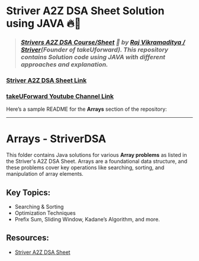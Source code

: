 # **Striver A2Z DSA Sheet Solution using JAVA** 🔥🎯

> ### _[Strivers A2Z DSA Course/Sheet](https://takeuforward.org/strivers-a2z-dsa-course/strivers-a2z-dsa-course-sheet-2/) 🚀 by [Raj Vikramaditya / Striver](https://www.linkedin.com/in/rajstriver/)(Founder of takeUforward). This repository contains Solution code using JAVA with different approaches and explanation._

### [Striver A2Z DSA Sheet Link](https://takeuforward.org/strivers-a2z-dsa-course/strivers-a2z-dsa-course-sheet-2/)
### [takeUForward Youtube Channel Link](https://www.youtube.com/@takeUforward)

Here’s a sample README for the **Arrays** section of the repository:

---

# Arrays - StriverDSA

This folder contains Java solutions for various **Array problems** as listed in the Striver's A2Z DSA Sheet. Arrays are a foundational data structure, and these problems cover key operations like searching, sorting, and manipulation of array elements.

## Key Topics:
- Searching & Sorting
- Optimization Techniques
- Prefix Sum, Sliding Window, Kadane’s Algorithm, and more.

## Resources:
- [Striver A2Z DSA Sheet](https://takeuforward.org)
